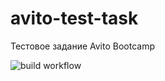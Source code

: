 # avito-test-task
Тестовое задание Avito Bootcamp

![build workflow](https://github.com/OWNER/REPOSITORY/actions/workflows/learn-github-actions.yml/badge.svg)
